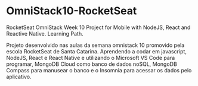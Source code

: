 # OmniStack10-RocketSeat
RocketSeat OmniStack Week 10 Project for Mobile with NodeJS, React and Reactive Native. Learning Path.

Projeto desenvolvido nas aulas da semana omnistack 10 promovido pela escola RocketSeat de Santa Catarina.
Aprendendo a codar em javascript, NodeJS, React e React Native e utilizando o Microsoft VS Code para programar, MongoDB Cloud como banco de dados noSQL, MongoDB Compass para manusear o banco e o Insomnia para acessar os dados pelo aplicativo.
